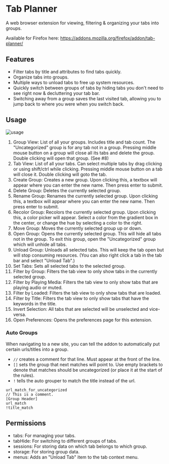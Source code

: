# Tab Planner
A web browser extension for viewing, filtering & organizing your tabs into groups.

Available for Firefox here: https://addons.mozilla.org/firefox/addon/tab-planner/

## Features
- Filter tabs by title and attributes to find tabs quickly.
- Organize tabs into groups.
- Multiple ways to unload tabs to free up system resources.
- Quickly switch between groups of tabs by hiding tabs you don't need to see right now & decluttering your tab bar.
- Switching away from a group saves the last visited tab, allowing you to jump back to where you were when you switch back.

## Usage
![usage](https://user-images.githubusercontent.com/15792219/215706503-215b7f39-0bb7-44fd-8b63-d4b2bd4b2420.jpg)
1. Group View: List of all your groups. Includes title and tab count. The "Uncategorized" group is for any tab not in a group. Pressing middle mouse button on a group will close all its tabs and delete the group. Double clicking will open that group. (See #8)
2. Tab View: List of all your tabs. Can select multiple tabs by drag clicking or using shift/ctrl while clicking. Pressing middle mouse button on a tab will close it. Double clicking will goto the tab.
3. Create Group: Creates a new group. Upon clicking this, a textbox will appear where you can enter the new name. Then press enter to submit.
4. Delete Group: Deletes the currently selected group.
5. Rename Group: Renames the currently selected group. Upon clicking this, a textbox will appear where you can enter the new name. Then press enter to submit.
6. Recolor Group: Recolors the currently selected group. Upon clicking this, a color picker will appear. Select a color from the gradient box in the center, or change the hue by selecting a color to the right.
7. Move Group: Moves the currently selected group up or down.
8. Open Group: Opens the currently selected group. This will hide all tabs not in the group. To exit this group, open the "Uncategorized" group which will unhide all tabs.
9. Unload Group: Unloads all selected tabs. This will keep the tab open but will stop consuming resources. (You can also right click a tab in the tab bar and select "Unload Tab".)
10. Set Tabs: Sets all selected tabs to the selected group.
11. Filter by Group: Filters the tab view to only show tabs in the currently selected group.
12. Filter by Playing Media: Filters the tab view to only show tabs that are playing audio or muted.
13. Filter by Loaded: Filters the tab view to only show tabs that are loaded.
14. Filter by Title: Filters the tab view to only show tabs that have the keywords in the title.
15. Invert Selection: All tabs that are selected will be unselected and vice-versa.
16. Open Preferences: Opens the preferences page for this extension.

### Auto Groups
When navigating to a new site, you can tell the addon to automatically put certain urls/titles into a group.
- `//` creates a comment for that line. Must appear at the front of the line.
- `[]` sets the group that next matches will point to. Use empty brackets to denote that matches should be uncategorized (or place it at the start of the rules).
- `!` tells the auto grouper to match the title instead of the url.
```
url_match_for_uncategorized
// This is a comment.
[Group Header]
url_match
!title_match
```

## Permissions
- tabs: For managing your tabs.
- tabHide: For switching to different groups of tabs.
- sessions: For storing data on which tab belongs to which group.
- storage: For storing group data.
- menus: Adds an "Unload Tab" item to the tab context menu.

